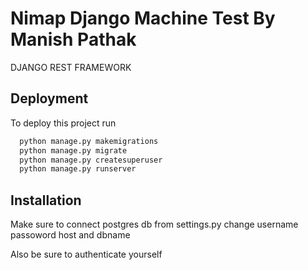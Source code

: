 
# Nimap Django Machine Test By Manish Pathak


DJANGO REST FRAMEWORK
## Deployment

To deploy this project run

```bash
  python manage.py makemigrations
  python manage.py migrate
  python manage.py createsuperuser
  python manage.py runserver
```


## Installation

Make sure to connect postgres db from settings.py
change username passoword host and dbname

Also be sure to authenticate yourself
    
